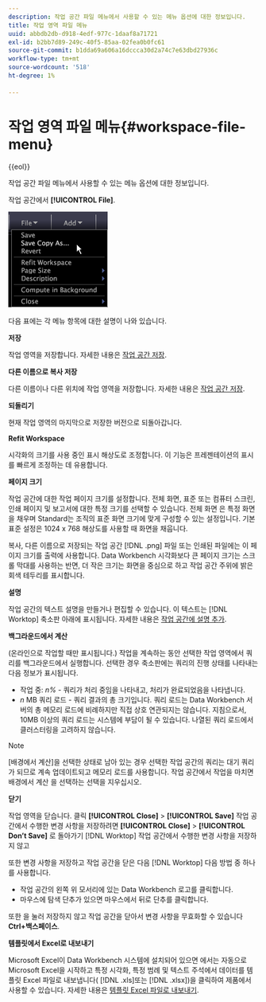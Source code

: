 ```yaml
---
description: 작업 공간 파일 메뉴에서 사용할 수 있는 메뉴 옵션에 대한 정보입니다.
title: 작업 영역 파일 메뉴
uuid: abbdb2db-d918-4edf-977c-1daaf8a71721
exl-id: b2bb7d89-249c-40f5-85aa-02fea0b0fc61
source-git-commit: b1dda69a606a16dccca30d2a74c7e63dbd27936c
workflow-type: tm+mt
source-wordcount: '518'
ht-degree: 1%

---
```


# 작업 영역 파일 메뉴{#workspace-file-menu}

{{eol}}

작업 공간 파일 메뉴에서 사용할 수 있는 메뉴 옵션에 대한 정보입니다.

작업 공간에서 **[!UICONTROL File]**.

![](assets/mnu_file.png)

다음 표에는 각 메뉴 항목에 대한 설명이 나와 있습니다.

**저장**

작업 영역을 저장합니다. 자세한 내용은 [작업 공간 저장](../../../home/c-get-started/c-work-worksp/c-save-wksp.md#concept-e0c34e75cc194e57bd02d1f02316a606).

**다른 이름으로 복사 저장**

다른 이름이나 다른 위치에 작업 영역을 저장합니다. 자세한 내용은 [작업 공간 저장](../../../home/c-get-started/c-work-worksp/c-save-wksp.md#concept-e0c34e75cc194e57bd02d1f02316a606).

**되돌리기**

현재 작업 영역의 마지막으로 저장한 버전으로 되돌아갑니다.

**Refit Workspace**

시각화의 크기를 사용 중인 표시 해상도로 조정합니다. 이 기능은 프레젠테이션의 표시를 빠르게 조정하는 데 유용합니다.

**페이지 크기**

작업 공간에 대한 작업 페이지 크기를 설정합니다. 전체 화면, 표준 또는 컴퓨터 스크린, 인쇄 페이지 및 보고서에 대한 특정 크기를 선택할 수 있습니다. 전체 화면 은 특정 화면을 채우며 Standard는 조직의 표준 화면 크기에 맞게 구성할 수 있는 설정입니다. 기본 표준 설정은 1024 x 768 해상도를 사용할 때 화면을 채웁니다.

복사, 다른 이름으로 저장되는 작업 공간 [!DNL .png] 파일 또는 인쇄된 파일에는 이 페이지 크기를 출력에 사용합니다. Data Workbench 시각화보다 큰 페이지 크기는 스크롤 막대를 사용하는 반면, 더 작은 크기는 화면을 중심으로 하고 작업 공간 주위에 밝은 회색 테두리를 표시합니다.

**설명**

작업 공간의 텍스트 설명을 만들거나 편집할 수 있습니다. 이 텍스트는 [!DNL Worktop] 축소판 아래에 표시됩니다. 자세한 내용은 [작업 공간에 설명 추가](../../../home/c-get-started/c-work-worksp/t-add-wksp-desc.md#task-163734487e8848dfa0a4d8da6323a963).

**백그라운드에서 계산**

(온라인으로 작업할 때만 표시됩니다.) 작업을 계속하는 동안 선택한 작업 영역에서 쿼리를 백그라운드에서 실행합니다. 선택한 경우 축소판에는 쿼리의 진행 상태를 나타내는 다음 정보가 표시됩니다.

* 작업 중: *n%* - 쿼리가 처리 중임을 나타내고, 처리가 완료되었음을 나타냅니다.
* *n* MB 쿼리 로드 - 쿼리 결과의 총 크기입니다. 쿼리 로드는 Data Workbench 서버의 총 메모리 로드에 비례하지만 직접 상호 연관되지는 않습니다. 지침으로서, 10MB 이상의 쿼리 로드는 시스템에 부담이 될 수 있습니다. 나열된 쿼리 로드에서 클러스터링을 고려하지 않습니다.

>[!NOTE]
>
>[배경에서 계산]을 선택한 상태로 남아 있는 경우 선택한 작업 공간의 쿼리는 대기 쿼리가 되므로 계속 업데이트되고 메모리 로드를 사용합니다. 작업 공간에서 작업을 마치면 배경에서 계산 을 선택하는 선택을 지우십시오.

**닫기**

작업 영역을 닫습니다. 클릭 **[!UICONTROL Close]** > **[!UICONTROL Save]** 작업 공간에서 수행한 변경 사항을 저장하려면 **[!UICONTROL Close]** > **[!UICONTROL Don’t Save]** 로 돌아가기 [!DNL Worktop] 작업 공간에서 수행한 변경 사항을 저장하지 않고

또한 변경 사항을 저장하고 작업 공간을 닫은 다음 [!DNL Worktop] 다음 방법 중 하나를 사용합니다.

* 작업 공간의 왼쪽 위 모서리에 있는 Data Workbench 로고를 클릭합니다.
* 마우스에 탐색 단추가 있으면 마우스에서 뒤로 단추를 클릭합니다.

또한 을 눌러 저장하지 않고 작업 공간을 닫아서 변경 사항을 무효화할 수 있습니다 **Ctrl+백스페이스**.

**템플릿에서 Excel로 내보내기**

Microsoft Excel이 Data Workbench 시스템에 설치되어 있으면 에서는 자동으로 Microsoft Excel을 시작하고 특정 시각화, 특정 범례 및 텍스트 주석에서 데이터를 템플릿 Excel 파일로 내보냅니다( [!DNL .xls]또는 [!DNL .xlsx])을 클릭하여 제품에서 사용할 수 있습니다. 자세한 내용은 [템플릿 Excel 파일로 내보내기](../../../home/c-get-started/c-work-worksp/c-ex-wksp.md#section-814772929ca64cf6b92b89d3fdd02302).
